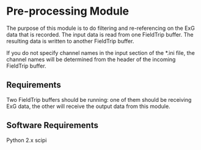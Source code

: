 # Pre-processing Module

The purpose of this module is to do filtering and re-referencing on the ExG data that is recorded.  The input data is read from one FieldTrip buffer. The resulting data is written to another FieldTrip buffer.

If you do not specify channel names in the input section of the *.ini file, the channel names will be determined from the header of the incoming FieldTrip buffer.

## Requirements

Two FieldTrip buffers should be running: one of them should be receiving ExG data, the other will receive the output data from this module.

## Software Requirements

Python 2.x
scipi
